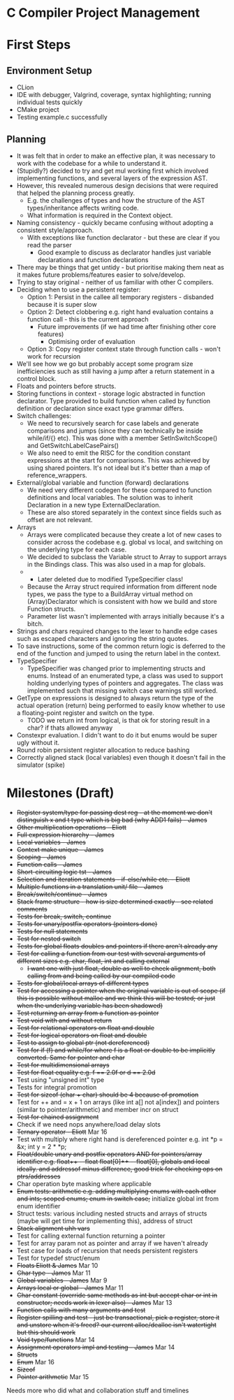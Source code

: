 # C Compiler Project Management

[//]: # (TODO rearrange this garbage and rename my headers)

# First Steps

## Environment Setup
- CLion
- IDE with debugger, Valgrind, coverage, syntax highlighting; running individual tests quickly
- CMake project
- Testing example.c successfully

## Planning

[//]: # (TODO Separate out the design notes/choices at some point)
- It was felt that in order to make an effective plan, it was necessary to work with the codebase for a while to understand it.
- (Stupidly?) decided to try and get mul working first which involved implementing functions, and several layers of the expression AST.
- However, this revealed numerous design decisions that were required that helped the planning process greatly.
  - E.g. the challenges of types and how the structure of the AST types/inheritance affects writing code.
  - What information is required in the Context object.
- Naming consistency - quickly became confusing without adopting a consistent style/approach.
  - With exceptions like function declarator - but these are clear if you read the parser
    - Good example to discuss as declarator handles just variable declarations and function declarations
- There may be things that get untidy - but prioritise making them neat as it makes future problems/features easier to solve/develop.
- Trying to stay original - neither of us familiar with other C compilers.
- Deciding when to use a persistent register:
  - Option 1: Persist in the callee all temporary registers - disbanded because it is super slow
  - Option 2: Detect clobbering e.g. right hand evaluation contains a function call - this is the current approach
    - Future improvements (if we had time after finishing other core features)
      - Optimising order of evaluation
  - Option 3: Copy register context state through function calls - won't work for recursion
- We'll see how we go but probably accept some program size inefficiencies such as still having a jump after a return statement in a control block.
- Floats and pointers before structs.
- Storing functions in context - storage logic abstracted in function declarator. Type provided to build function when called by function definition or declaration since exact type grammar differs.
- Switch challenges:
  - We need to recursively search for case labels and generate comparisons and jumps (since they can technically be inside while/if/{} etc). This was done with a member SetInSwitchScope() and GetSwitchLabelCasePairs()
  - We also need to emit the RISC for the condition constant expressions at the start for comparisons. This was achieved by using shared pointers. It's not ideal but it's better than a map of reference_wrappers.
- External/global variable and function (forward) declarations
  - We need very different codegen for these compared to function definitions and local variables. The solution was to inherit Declaration in a new type ExternalDeclaration.
  - These are also stored separately in the context since fields such as offset are not relevant.
- Arrays
  - Arrays were complicated because they create a lot of new cases to consider across the codebase e.g. global vs local, and switching on the underlying type for each case.
  - We decided to subclass the Variable struct to Array to support arrays in the Bindings class. This was also used in a map for globals.
  - * Later deleted due to modified TypeSpecifier class!
  - Because the Array struct required information from different node types, we pass the type to a BuildArray virtual method on (Array)Declarator which is consistent with how we build and store Function structs. 
  - Parameter list wasn't implemented with arrays initially because it's a bitch.
- Strings and chars required changes to the lexer to handle edge cases such as escaped characters and ignoring the string quotes.
- To save instructions, some of the common return logic is deferred to the end of the function and jumped to using the return label in the context.
- TypeSpecifier
  - TypeSpecifier was changed prior to implementing structs and enums. Instead of an enumerated type, a class was used to support holding underlying types of pointers and aggregates. The class was implemented such that missing switch case warnings still worked.
- GetType on expressions is designed to always return the type of the actual operation (return) being performed to easily know whether to use a floating-point register and switch on the type.
  - TODO we return int from logical, is that ok for storing result in a char? if thats allowed anyway
- Constexpr evaluation. I didn't want to do it but enums would be super ugly without it.
- Round robin persistent register allocation to reduce bashing
- Correctly aligned stack (local variables) even though it doesn't fail in the simulator (spike)


# Milestones (Draft)

* ~~Register system/type for passing dest reg - at the moment we don't distinguish x and t type which is big bad (why ADD1 fails) - James~~
* ~~Other multiplication operations - Eliott~~
* ~~Full expression hierarchy - James~~
* ~~Local variables - James~~
* ~~Context make unique - James~~
* ~~Scoping - James~~
* ~~Function calls - James~~
* ~~Short-circuiting logic tst - James~~
* ~~Selection and iteration statements - if-else/while etc. - Eliott~~
* ~~Multiple functions in a translation unit/ file - James~~
* ~~Break/switch/continue - James~~
* ~~Stack frame structure - how is size determined exactly - see related comments~~
* ~~Tests for break, switch, continue~~
* ~~Tests for unary/postfix operators (pointers done)~~
* ~~Tests for null statements~~
* ~~Test for nested switch~~
* ~~Tests for global floats doubles and pointers if there aren't already any~~
* ~~Test for calling a function from our test with several arguments of different sizes e.g. char, float, int and calling external~~
  * ~~I want one with just float, double as well to check alignment, both calling from and being called by our compiled code~~
* ~~Tests for global/local arrays of different types~~
* ~~Test for accessing a pointer when the original variable is out of scope (if this is possible without malloc and we think this will be tested; or just when the underlying variable has been shadowed)~~
* ~~Test returning an array from a function as pointer~~
* ~~Test void with and without return~~
* ~~Test for relational operators on float and double~~
* ~~Test for logical operators on float and double~~
* ~~Test to assign to global ptr (not dereferenced)~~
* ~~Test for if (f) and while/for where f is a float or double to be implicitly converted. Same for pointer and char~~
* ~~Test for multidimensional arrays~~
* ~~Test for float equality e.g. f == 2.0f or d == 2.0d~~
* Test using "unsigned int" type
* Tests for integral promotion
* ~~Test for sizeof (char + char) should be 4 because of promotion~~
* Test for ++ and = x + 1 on arrays (like int a[] not a[index]) and pointers (similar to pointer/arithmetic) and member incr on struct
* ~~Test for chained assignment~~
* Check if we need nops anywhere/load delay slots
* ~~Ternary operator - Eliott~~ Mar 16
* Test with multiply where right hand is dereferenced pointer e.g. int *p = &x; int y = 2 * *p;
* ~~Float/double unary and postfix operators AND for pointers/array identifier e.g. float++ --float float[0]++ --float[0], globals and local ideally. and addressof minus difference, good trick for checking ops on ptrs/addresses~~
* Char operation byte masking where applicable
* ~~Enum tests: arithmetic e.g. adding multiplying enums with each other and ints; scoped enums; enum in switch case;~~ initialize global int from enum identifier
* Struct tests: various including nested structs and arrays of structs (maybe will get time for implementing this), address of struct
* ~~Stack alignment uhh vars~~
* Test for calling external function returning a pointer
* Test for array param not as pointer and array if we haven't already
* Test case for loads of recursion that needs persistent registers
* Test for typedef struct/enum
* ~~Floats Eliott & James~~ Mar 10
* ~~Char type - James~~ Mar 11
* ~~Global variables - James~~ Mar 9
* ~~Arrays local or global - James~~ Mar 11
* ~~Char constant (override same methods as int but accept char or int in constructor; needs work in lexer also) - James~~ Mar 13
* ~~Function calls with many arguments and test~~
* ~~Register spilling and test - just be transactional, pick a register, store it and unstore when it's freed? our current alloc/dealloc isn't watertight but this should work~~
* ~~Void type/functions~~ Mar 14
* ~~Assignment operators impl and testing - James~~ Mar 14
* ~~Structs~~
* ~~Enum~~ Mar 16
* ~~Sizeof~~
* ~~Pointer arithmetic~~ Mar 15 


Needs more who did what and collaboration stuff and timelines
